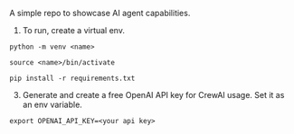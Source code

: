 A simple repo to showcase AI agent capabilities. 

1. To run, create a virtual env.

`python -m venv <name>`

`source <name>/bin/activate`

`pip install -r requirements.txt`

3. Generate and create a free OpenAI API key for CrewAI usage. Set it as an env variable.

`export OPENAI_API_KEY=<your api key>`

